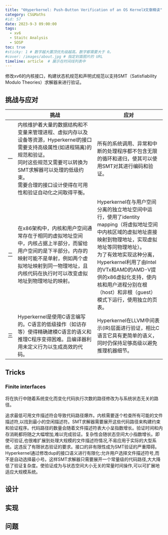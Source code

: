 ```yaml
---
title: "《Hyperkernel: Push-Button Verification of an OS Kernel》文章精读"
category: CS&Maths
#id: 57
date: 2023-9-3 09:00:00
tags: 
  - xv6
  - Staitc Analysis
  - SOSP
toc: true
#sticky: 1 # 数字越大置顶优先级越高。数字都需要大于 0。
#cover: /images/about.jpg # 指定封面图片的 URL
timeline: article  # 展示在时间线列表中
---
```


修改xv6的内核接口，构建状态机规范和声明式规范以支持SMT（Satisfiability Modulo Theories）求解器来进行验证。
<!--more-->

## 挑战与应对


|     | 挑战                                                                                                                                                                                                                                                     | 应对                                                                                                                                                                                                                                                                                                                             |
| --- | -------------------------------------------------------------------------------------------------------------------------------------------------------------------------------------------------------------------------------------------------------- | -------------------------------------------------------------------------------------------------------------------------------------------------------------------------------------------------------------------------------------------------------------------------------------------------------------------------------- |
| 一  | 内核维护着大量的数据结构和不变量来管理进程、虚拟内存以及设备等资源，Hyperkernel的接口需要支持高级属性(如进程隔离)的规范和验证。<br>同时这些规范又需要可以转换为SMT求解器可以处理的低级约束。<br>需要合理的接口设计使得在可用性和验证自动化之间取得平衡。 | 所有的系统调用、异常和中断的处理程序都不包含无限的循环和递归，使其可以使用SMT对其进行编码和验证。                                                                                                                                                                                                                                |
| 二  | 在x86架构中，内核和用户空间通常存在于相同的虚拟地址空间中，内核占据上半部分，而留给用户空间的是下半部分。内存的映射可能不是单射，例如两个虚拟地址映射到同一物理地址，且内核代码在执行时可以改变虚拟地址到物理地址的映射。                                | Hyperkernel在与用户空间分离的独立地址空间中运行，使用了identity mapping（将虚拟地址空间中内核区域的虚拟地址直接映射到物理地址，实现虚拟地址等同物理地址）。<br>为了有效地实现这种分离，Hyperkernel利用了由Intel的VTx和AMD的AMD-V提供的x86虚拟化支持，使内核和用户进程分别在根（host）和非根（guest）模式下运行，使用独立的页表。 |
| 三  | Hyperkernel是使用C语言编写的。C语言的低级操作（如访存等）使得精确建模C语言的语义和推理C程序变得困难。且编译器利用未定义行为以生成高效的代码。                                                                                                            | Hyperkernel在LLVM中间表示(IR)层面进行验证，相比C语言它具有更简单的语义，同时仍保持足够高级以避免推理机器细节。                                                                                                                                                                                                                   |

## Tricks
### Finite interfaces
将在执行中随着系统变化而变化代码执行次数的路径修改为与系统状态无关的路径。

追求最低可用文件描述符会导致代码路径爆炸。内核需要逐个检查所有可能的文件描述符,以找到最小的空闲描述符。SMT求解器需要展开这些代码路径来构建约束和验证程序。代码路径的数量会随着文件描述符表大小呈指数增长。验证时间和内存消耗都将随之大幅增加,难以完成验证。复杂性会随状态空间大小指数增长。即使可验证,也很难扩展到处理大规模的文件描述符情况,不易应用于实际的大型系统。这违反了有限状态验证的要求。接口的非有限性成为SMT验证的严重障碍。Hyperkernel通过修改dup的接口语义进行有限化:允许用户选择文件描述符号,而不是自动选择最小号。这样SMT求解器只需要展开一个常量级的代码路径,大大降低了验证复杂度。使验证成为与状态空间大小无关的常量时间操作,可以可扩展地适应大规模系统。

## 设计



## 实现



## 问题

